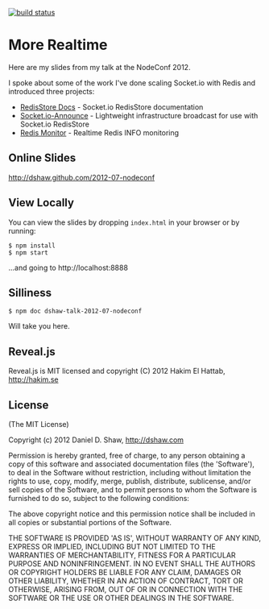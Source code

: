 [![build status](https://secure.travis-ci.org/dshaw/2012-07-nodeconf.png)](http://travis-ci.org/dshaw/2012-07-nodeconf)
# More Realtime

Here are my slides from my talk at the NodeConf 2012.

I spoke about some of the work I've done scaling Socket.io with Redis and introduced three projects:

- [RedisStore Docs](https://github.com/dshaw/RedisStore-Docs) - Socket.io RedisStore documentation
- [Socket.io-Announce](https://github.com/dshaw/socket.io-announce) - Lightweight infrastructure broadcast for use with Socket.io RedisStore
- [Redis Monitor](https://github.com/dshaw/redis-monitor) - Realtime Redis INFO monitoring

## Online Slides

http://dshaw.github.com/2012-07-nodeconf

## View Locally

You can view the slides by dropping `index.html` in your browser or by running:

    $ npm install
    $ npm start

...and going to http://localhost:8888



## Silliness

    $ npm doc dshaw-talk-2012-07-nodeconf

Will take you here.

## Reveal.js

Reveal.js is MIT licensed and copyright (C) 2012 Hakim El Hattab, http://hakim.se

## License

(The MIT License)

Copyright (c) 2012 Daniel D. Shaw, http://dshaw.com

Permission is hereby granted, free of charge, to any person obtaining
a copy of this software and associated documentation files (the
'Software'), to deal in the Software without restriction, including
without limitation the rights to use, copy, modify, merge, publish,
distribute, sublicense, and/or sell copies of the Software, and to
permit persons to whom the Software is furnished to do so, subject to
the following conditions:

The above copyright notice and this permission notice shall be
included in all copies or substantial portions of the Software.

THE SOFTWARE IS PROVIDED 'AS IS', WITHOUT WARRANTY OF ANY KIND,
EXPRESS OR IMPLIED, INCLUDING BUT NOT LIMITED TO THE WARRANTIES OF
MERCHANTABILITY, FITNESS FOR A PARTICULAR PURPOSE AND NONINFRINGEMENT.
IN NO EVENT SHALL THE AUTHORS OR COPYRIGHT HOLDERS BE LIABLE FOR ANY
CLAIM, DAMAGES OR OTHER LIABILITY, WHETHER IN AN ACTION OF CONTRACT,
TORT OR OTHERWISE, ARISING FROM, OUT OF OR IN CONNECTION WITH THE
SOFTWARE OR THE USE OR OTHER DEALINGS IN THE SOFTWARE.